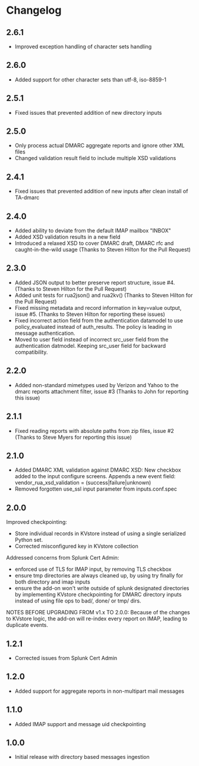 # Changelog

## 2.6.1

- Improved exception handling of character sets handling

## 2.6.0

- Added support for other character sets than utf-8, iso-8859-1

## 2.5.1

- Fixed issues that prevented addition of new directory inputs

## 2.5.0

- Only process actual DMARC aggregate reports and ignore other XML files
- Changed validation result field to include multiple XSD validations

## 2.4.1

- Fixed issues that prevented addition of new inputs after clean install of TA-dmarc

## 2.4.0

- Added ability to deviate from the default IMAP mailbox "INBOX"
- Added XSD validation results in a new field
- Introduced a relaxed XSD to cover DMARC draft, DMARC rfc and caught-in-the-wild usage
  (Thanks to Steven Hilton for the Pull Request)

## 2.3.0

- Added JSON output to better preserve report structure, issue #4. 
  (Thanks to Steven Hilton for the Pull Request)
- Added unit tests for rua2json() and rua2kv() 
  (Thanks to Steven Hilton for the Pull Request)
- Fixed missing metadata and record information in key=value output, issue #5. 
  (Thanks to Steven Hilton for reporting these issues)
- Fixed incorrect action field from the authentication datamodel to use policy_evaluated instead of auth_results. The policy is leading in message authentication.
- Moved to user field instead of incorrect src_user field from the authentication datmodel. Keeping src_user field for backward compatibility.

## 2.2.0

- Added non-standard mimetypes used by Verizon and Yahoo to the dmarc reports attachment filter, issue #3
  (Thanks to John for reporting this issue)

## 2.1.1

- Fixed reading reports with absolute paths from zip files, issue #2
  (Thanks to Steve Myers for reporting this issue)

## 2.1.0

- Added DMARC XML validation against DMARC XSD:
  New checkbox added to the input configure screens.
  Appends a new event field: vendor_rua_xsd_validation = (success|failure|unknown)
- Removed forgotten use_ssl input parameter from inputs.conf.spec

## 2.0.0

Improved checkpointing:

- Store individual records in KVstore instead of using a single serialized Python set.
- Corrected misconfigured key in KVstore collection

Addressed concerns from Splunk Cert Admin:

- enforced use of TLS for IMAP input, by removing TLS checkbox
- ensure tmp directories are always cleaned up, by using try finally for both directory and imap inputs
- ensure the add-on won't write outside of splunk designated directories by implementing KVstore checkpointing for DMARC directory inputs instead of using file ops to bad/, done/ or tmp/ dirs.

NOTES BEFORE UPGRADING FROM v1.x TO 2.0.0:
Because of the changes to KVstore logic, the add-on will re-index every report on IMAP, leading to duplicate events.

## 1.2.1

- Corrected issues from Splunk Cert Admin

## 1.2.0

- Added support for aggregate reports in non-multipart mail messages

## 1.1.0

- Added IMAP support and message uid checkpointing

## 1.0.0

- Initial release with directory based messages ingestion
